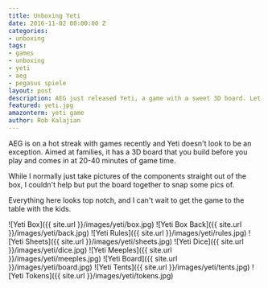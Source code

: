 ```yaml
---
title: Unboxing Yeti
date: 2016-11-02 00:00:00 Z
categories:
- unboxing
tags:
- games
- unboxing
- yeti
- aeg
- pegasus spiele
layout: post
description: AEG just released Yeti, a game with a sweet 3D board. Let's look inside.
featured: yeti.jpg
amazonterm: yeti game
author: Rob Kalajian
---
```


AEG is on a hot streak with games recently and Yeti doesn't look to be an exception. Aimed at families, it has a 3D board that you build before you play and comes in at 20-40 minutes of game time.

While I normally just take pictures of the components straight out of the box, I couldn't help but put the board together to snap some pics of.

Everything here looks top notch, and I can't wait to get the game to the table with the kids.

![Yeti Box]({{ site.url }}/images/yeti/box.jpg)
![Yeti Box Back]({{ site.url }}/images/yeti/back.jpg)
![Yeti Rules]({{ site.url }}/images/yeti/rules.jpg)
![Yeti Sheets]({{ site.url }}/images/yeti/sheets.jpg)
![Yeti Dice]({{ site.url }}/images/yeti/dice.jpg)
![Yeti Meeples]({{ site.url }}/images/yeti/meeples.jpg)
![Yeti Board]({{ site.url }}/images/yeti/board.jpg)
![Yeti Tents]({{ site.url }}/images/yeti/tents.jpg)
![Yeti Tokens]({{ site.url }}/images/yeti/tokens.jpg)
